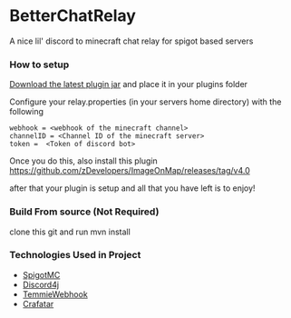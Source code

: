 # BetterChatRelay
A nice lil' discord to minecraft chat relay  for spigot based servers

### How to setup
[Download the latest plugin jar](https://github.com/femboy-neal/betterChatRelay/releases/download/0.2.0/betterMinecraftRelay-1.0-SNAPSHOT.jar)
and place it in your plugins folder

Configure your relay.properties (in your servers home directory) with the following
```properties
webhook = <webhook of the minecraft channel>
channelID = <Channel ID of the minecraft server>
token =  <Token of discord bot>
```
Once you do this, also install this plugin
https://github.com/zDevelopers/ImageOnMap/releases/tag/v4.0

after that your plugin is setup and all that you have left is to enjoy!

### Build From source (Not Required)
clone this git and run mvn install

### Technologies Used in Project 
* [SpigotMC](https://www.spigotmc.org/)
* [Discord4j](https://github.com/Discord4J/Discord4J)
* [TemmieWebhook](https://github.com/MrPowerGamerBR/TemmieWebhook)
* [Crafatar](https://github.com/crafatar/crafatar)
